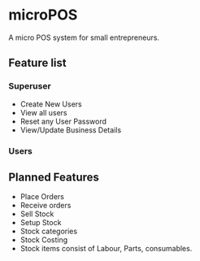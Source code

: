 # microPOS
A micro POS system for small entrepreneurs. 

## Feature list

### Superuser
- Create New Users
- View all users
- Reset any User Password
- View/Update Business Details

### Users

## Planned Features
- Place Orders
- Receive orders
- Sell Stock
- Setup Stock
- Stock categories
- Stock Costing
- Stock items consist of Labour, Parts, consumables.
